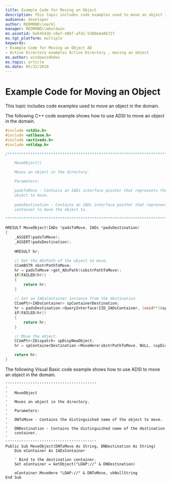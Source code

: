 ```yaml
---
title: Example Code for Moving an Object
description: This topic includes code examples used to move an object in the domain.
audience: developer
author: REDMOND\\markl
manager: REDMOND\\mbaldwin
ms.assetid: 6a54543b-c6e7-486f-afd1-5380e8a8b727
ms.tgt_platform: multiple
keywords:
- Example Code for Moving an Object AD
- Active Directory examples Active Directory , moving an object
ms.author: windowssdkdev
ms.topic: article
ms.date: 05/31/2018
---
```


# Example Code for Moving an Object

This topic includes code examples used to move an object in the domain.

The following C++ code example shows how to use ADSI to move an object in the domain.


```C++
#include <stdio.h>
#include <atlbase.h>
#include <activeds.h>
#include <ntldap.h>

/***************************************************************************

    MoveObject()

    Moves an object in the directory.

    Parameters:

    padsToMove - Contains an IADs interface pointer that represents the 
    object to move.
    
    padsDestination - Contains an IADs interface pointer that represents the 
    container to move the object to.

***************************************************************************/

HRESULT MoveObject(IADs *padsToMove, IADs *padsDestination)
{
    _ASSERT(padsToMove);
    _ASSERT(padsDestination);
    
    HRESULT hr;
 
    // Get the ADsPath of the object to move.
    CComBSTR sbstrPathToMove;
    hr = padsToMove->get_ADsPath(&sbstrPathToMove); 
    if(FAILED(hr))
    {
        return hr;
    }
    
    // Get an IADsContainer instance from the destination.
    CComPtr<IADsContainer> spContainerDestination;
    hr = padsDestination->QueryInterface(IID_IADsContainer, (void**)&spContainerDestination);
    if(FAILED(hr))
    {
        return hr;
    }

    // Move the object.
    CComPtr<IDispatch> spDispNewObject;
    hr = spContainerDestination->MoveHere(sbstrPathToMove, NULL, &spDispNewObject);

    return hr;
}
```



The following Visual Basic code example shows how to use ADSI to move an object in the domain.


```VB
''''''''''''''''''''''''''''''''''''''''
'
'   MoveObject
'
'   Moves an object in the directory.
'
'   Parameters:
'
'   DNToMove - Contains the distinguished name of the object to move.
'
'   DNDestination - Contains the distinguished name of the destination
'   container.
'
''''''''''''''''''''''''''''''''''''''''
Public Sub MoveObject(DNToMove As String, DNDestination As String)
    Dim oContainer As IADsContainer
    
    ' Bind to the destination container.
    Set oContainer = GetObject("LDAP://" & DNDestination)
    
    oContainer.MoveHere "LDAP://" & DNToMove, vbNullString
End Sub
```



 

 





